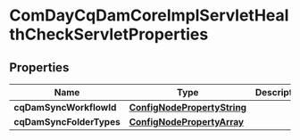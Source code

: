 
# ComDayCqDamCoreImplServletHealthCheckServletProperties

## Properties
Name | Type | Description | Notes
------------ | ------------- | ------------- | -------------
**cqDamSyncWorkflowId** | [**ConfigNodePropertyString**](ConfigNodePropertyString.md) |  |  [optional]
**cqDamSyncFolderTypes** | [**ConfigNodePropertyArray**](ConfigNodePropertyArray.md) |  |  [optional]



